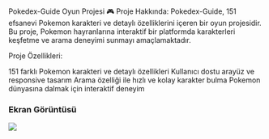 Pokedex-Guide Oyun Projesi 🎮
Proje Hakkında:
Pokedex-Guide, 151 efsanevi Pokemon karakteri ve detaylı özelliklerini içeren bir oyun projesidir. Bu proje, Pokemon hayranlarına interaktif bir platformda karakterleri keşfetme ve arama deneyimi sunmayı amaçlamaktadır.

Proje Özellikleri:

151 farklı Pokemon karakteri ve detaylı özellikleri
Kullanıcı dostu arayüz ve responsive tasarım
Arama özelliği ile hızlı ve kolay karakter bulma
Pokemon dünyasına dalmak için interaktif deneyim

<h3>Ekran Görüntüsü</h3>

![](pokedex.gif)
